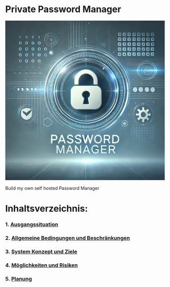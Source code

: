 <p align="center">
    <h1>Private Password Manager</h1>
</p>

<p align="center">
  <img src="/Ressources/PasswordManagerLogo.webp" alt="PasswordManagerPicture" width="800">
</p>

Build my own self hosted Password Manager


# Inhaltsverzeichnis:
### 1. [Ausgangssituation](/Workspace/InitialSituation.md)
### 2. [Allgemeine Bedingungen und Beschränkungen](/Workspace/ConditionsAndConstraints.md)
### 3. [System Konzept und Ziele](/Workspace/ConceptAndObjectives.md)
### 4. [Möglichkeiten und Risiken](/Workspace/OpportunitiesAndRisks.md)
### 5. [Planung](/Workspace/Planning.md)